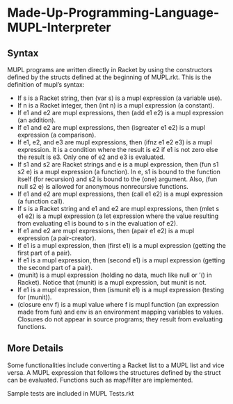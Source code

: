 # Made-Up-Programming-Language-MUPL-Interpreter

## Syntax

MUPL programs are written directly in Racket by using the constructors defined by the structs defined at the beginning of MUPL.rkt. This is the definition of mupl’s syntax:
- If s is a Racket string, then (var s) is a mupl expression (a variable use).
- If n is a Racket integer, then (int n) is a mupl expression (a constant).
- If e1 and e2 are mupl expressions, then (add e1 e2) is a mupl expression (an addition).
- If e1 and e2 are mupl expressions, then (isgreater e1 e2) is a mupl expression (a comparison).
- If e1, e2, and e3 are mupl expressions, then (ifnz e1 e2 e3) is a mupl expression. It is a condition where the result is e2 if e1 is not zero else the result is e3. Only one of e2 and e3 is evaluated.
- If s1 and s2 are Racket strings and e is a mupl expression, then (fun s1 s2 e) is a mupl expression (a function). In e, s1 is bound to the function itself (for recursion) and s2 is bound to the (one) argument. Also, (fun null s2 e) is allowed for anonymous nonrecursive functions.
- If e1 and e2 are mupl expressions, then (call e1 e2) is a mupl expression (a function call).
- If s is a Racket string and e1 and e2 are mupl expressions, then (mlet s e1 e2) is a mupl expression
(a let expression where the value resulting from evaluating e1 is bound to s in the evaluation of e2).
- If e1 and e2 are mupl expressions, then (apair e1 e2) is a mupl expression (a pair-creator).
- If e1 is a mupl expression, then (first e1) is a mupl expression (getting the first part of a pair).
- If e1 is a mupl expression, then (second e1) is a mupl expression (getting the second part of a pair).
- (munit) is a mupl expression (holding no data, much like null or ’() in Racket). Notice that (munit) is a mupl expression, but munit is not.
- If e1 is a mupl expression, then (ismunit e1) is a mupl expression (testing for (munit)).
- (closure env f) is a mupl value where f is mupl function (an expression made from fun) and env is an environment mapping variables to values. Closures do not appear in source programs; they result from evaluating functions.

## More Details

Some functionalities include converting a Racket list to a MUPL list and vice versa.
A MUPL expression that follows the structures defined by the struct can be evaluated.
Functions such as map/filter are implemented.

Sample tests are included in MUPL Tests.rkt

